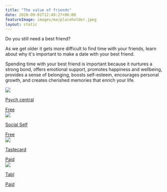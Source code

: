 ```yaml
---
title: "The value of friends"
date: 2020-09-01T12:49:27+06:00
featureImage: images/ma/placeholder.jpeg
layout: static
---
```


Do you still need a best friend?

As we get older it gets more difficult to find time with your friends, learn about why it's important to make a date with your best friend.

Spending time with your best friend is important because it nurtures a strong bond, offers emotional support, promotes happiness and wellbeing, provides a sense of belonging, boosts self-esteem, encourages personal growth, and creates cherished memories that enrich your life.

<a class="ma-link" href="https://psychcentral.com/relationships/benefits-of-friendship"><div class="ma-card"><div class="ma-icon"><img src ="/images/icon-check.png"/></div><div class="ma-name"><p>Psych central</p></div><div class="ma-paid-text"><span>Free</span></div></div></a><a class="ma-link" href="https://socialself.com/blog/fun-things-best-friend/"><div class="ma-card"><div class="ma-icon"><img src ="/images/icon-check.png"/></div><div class="ma-name"><p>Social Self</p></div><div class="ma-paid-text"><span>Free</span></div></div></a><a class="ma-link" href="https://www.tastecard.co.uk/"><div class="ma-card"><div class="ma-icon"><img src ="/images/icon-pound.png"/></div><div class="ma-name"><p>Tastecard</p></div><div class="ma-paid-text"><span>Paid</span></div></div></a><a class="ma-link" href="https://tabl.com/"><div class="ma-card"><div class="ma-icon"><img src ="/images/icon-pound.png"/></div><div class="ma-name"><p>Tabl</p></div><div class="ma-paid-text"><span>Paid</span></div></div></a>  

<br/><br/>






